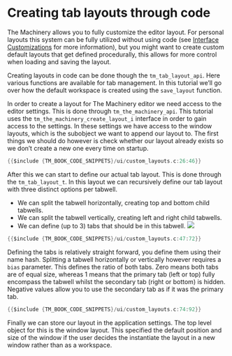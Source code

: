 # Creating tab layouts through code

The Machinery allows you to fully customize the editor layout. For personal layouts this system can be fully utilized without using code (see [Interface Customizations]({{the_machinery_book}}the_editor/customizations) for more information), but you might want to create custom default layouts that get defined procedurally, this allows for more control when loading and saving the layout.

Creating layouts in code can be done though the `tm_tab_layout_api`. Here various functions are available for tab management. In this tutorial we’ll go over how the default workspace is created using the `save_layout` function.

In order to create a layout for The Machinery editor we need access to the editor settings. This is done through `tm_the_machinery_api`. This tutorial uses the `tm_the_machinery_create_layout_i` interface in order to gain access to the settings. In these settings we have access to the window layouts, which is the subobject we want to append our layout to. The first things we should do however is check whether our layout already exists so we don’t create a new one every time on startup.

```c
{{$include {TM_BOOK_CODE_SNIPPETS}/ui/custom_layouts.c:26:46}}
```

After this we can start to define our actual tab layout. This is done through the `tm_tab_layout_t`. In this layout we can recursively define our tab layout with three distinct options per tabwell.

- We can split the tabwell horizontally, creating top and bottom child tabwells.
- We can split the tabwell vertically, creating left and right child tabwells.
- We can define (up to 3) tabs that should be in this tabwell.
![](https://www.dropbox.com/s/ggiq4uv6htgwnpj/tm_tut_default_layout.png?dl=1)

```c
{{$include {TM_BOOK_CODE_SNIPPETS}/ui/custom_layouts.c:47:72}}
```

Defining the tabs is relatively straight forward, you define them using their name hash. Splitting a tabwell horizontally or vertically however requires a `bias` parameter. This defines the ratio of both tabs. Zero means both tabs are of equal size, whereas 1 means that the primary tab (left or top) fully encompass the tabwell whilst the secondary tab (right or bottom) is hidden. Negative values allow you to use the secondary tab as if it was the primary tab.

```c
{{$include {TM_BOOK_CODE_SNIPPETS}/ui/custom_layouts.c:74:92}}
```

Finally we can store our layout in the application settings. The top level object for this is the window layout. This specified the default position and size of the window if the user decides the instantiate the layout in a new window rather than as a workspace. 

